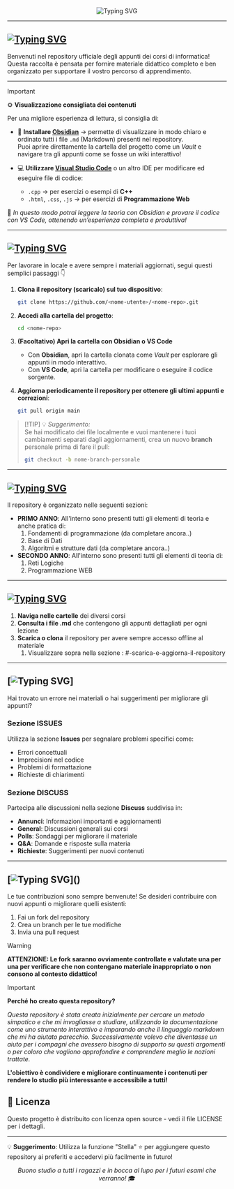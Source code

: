 <div align="center">

<img src="https://readme-typing-svg.herokuapp.com?font=DynaPuff&weight=700&size=35&letterSpacing=3px&duration=3000&pause=1000&color=6CA5F7&vCenter=true&width=510&height=100&lines=Benvenuto%2Fa+Ingegnere!" alt="Typing SVG" />

</div>

---
## [![Typing SVG](https://readme-typing-svg.herokuapp.com?font=DynaPuff&weight=700&size=30&letterSpacing=3px&duration=3000&pause=1000&color=6CA5F7&width=550&height=50&lines=%F0%9F%93%9A+Appunti+di+Informatica+%F0%9F%92%BB)]()
Benvenuti nel repository ufficiale degli appunti dei corsi di informatica! Questa raccolta è pensata per fornire materiale didattico completo e ben organizzato per supportare il vostro percorso di apprendimento.

---
> [!IMPORTANT]  
> ⚙️ **Visualizzazione consigliata dei contenuti**
>
> Per una migliore esperienza di lettura, si consiglia di:
> - 📖 **Installare [Obsidian](https://obsidian.md/)** → permette di visualizzare in modo chiaro e ordinato tutti i file `.md` (Markdown) presenti nel repository.  
>   Puoi aprire direttamente la cartella del progetto come un *Vault* e navigare tra gli appunti come se fosse un wiki interattivo!  
>
> - 💻 **Utilizzare [Visual Studio Code](https://code.visualstudio.com/)** o un altro IDE per modificare ed eseguire file di codice:  
>   - `.cpp` → per esercizi o esempi di **C++**  
>   - `.html`, `.css`, `.js` → per esercizi di **Programmazione Web**  
>
> 🧠 *In questo modo potrai leggere la teoria con Obsidian e provare il codice con VS Code, ottenendo un’esperienza completa e produttiva!*

---
## [![Typing SVG](https://readme-typing-svg.herokuapp.com?font=DynaPuff&weight=700&size=30&letterSpacing=3px&duration=3000&pause=1000&color=6CA5F7&width=580&height=50&lines=%F0%9F%92%BE+Scarica+e+Aggiorna+il+Repository)]()
Per lavorare in locale e avere sempre i materiali aggiornati, segui questi semplici passaggi 👇  

1. **Clona il repository (scaricalo) sul tuo dispositivo**:
   ```bash
   git clone https://github.com/<nome-utente>/<nome-repo>.git
	```

2. **Accedi alla cartella del progetto**:
    ```bash
    cd <nome-repo>
    ```

3. **(Facoltativo) Apri la cartella con Obsidian o VS Code**
    - Con **Obsidian**, apri la cartella clonata come _Vault_ per esplorare gli appunti in modo interattivo.
    - Con **VS Code**, apri la cartella per modificare o eseguire il codice sorgente.

4. **Aggiorna periodicamente il repository per ottenere gli ultimi appunti e correzioni**:
    ```bash
    git pull origin main
    ```
    
>[!TIP] 💡 _Suggerimento:_  
> Se hai modificato dei file localmente e vuoi mantenere i tuoi cambiamenti separati dagli aggiornamenti, crea un nuovo **branch** personale prima di fare il pull:
> 
> ```bash
> git checkout -b nome-branch-personale
> ```

---
## [![Typing SVG](https://readme-typing-svg.herokuapp.com?font=DynaPuff&weight=700&size=30&letterSpacing=3px&duration=3000&pause=1000&color=6CA5F7&width=550&height=50&lines=%F0%9F%93%82+Struttura+del+Repository)]()
Il repository è organizzato nelle seguenti sezioni:

- **PRIMO ANNO**: All'interno sono presenti tutti gli elementi di teoria e anche pratica di:
	1. Fondamenti di programmazione (da completare ancora..)
	2. Base di Dati
	3. Algoritmi e strutture dati (da completare ancora..)
- **SECONDO ANNO**: All'interno sono presenti tutti gli elementi di teoria di:
	1. Reti Logiche
	2. Programmazione WEB

---
## [![Typing SVG](https://readme-typing-svg.herokuapp.com?font=DynaPuff&weight=700&size=30&letterSpacing=3px&duration=3000&pause=1000&color=6CA5F7&width=600&height=50&lines=%F0%9F%9A%80+Come+Utilizzare+gli+Appunti)]()
1. **Naviga nelle cartelle** dei diversi corsi
2. **Consulta i file .md** che contengono gli appunti dettagliati per ogni lezione
3. **Scarica o clona** il repository per avere sempre accesso offline al materiale
	1. Visualizzare sopra nella sezione : #-scarica-e-aggiorna-il-repository

---
## [![Typing SVG](https://readme-typing-svg.herokuapp.com?font=DynaPuff&weight=700&size=30&letterSpacing=3px&duration=3000&pause=1000&color=6CA5F7&width=650&lines=%F0%9F%90%9B+Segnalazione+Errori+e+Contributi)]
Hai trovato un errore nei materiali o hai suggerimenti per migliorare gli appunti?
### Sezione ISSUES
Utilizza la sezione **Issues** per segnalare problemi specifici come:
- Errori concettuali
- Imprecisioni nel codice
- Problemi di formattazione
- Richieste di chiarimenti
### Sezione DISCUSS
Partecipa alle discussioni nella sezione **Discuss** suddivisa in:
- **Annunci**: Informazioni importanti e aggiornamenti
- **General**: Discussioni generali sui corsi
- **Polls**: Sondaggi per migliorare il materiale
- **Q&A**: Domande e risposte sulla materia
- **Richieste**: Suggerimenti per nuovi contenuti
---
## [![Typing SVG](https://readme-typing-svg.herokuapp.com?font=DynaPuff&weight=700&size=30&letterSpacing=3px&duration=3000&pause=1000&color=6CA5F7&width=530&lines=%F0%9F%99%8F+Contribuite+tra+di+voi!)]()
Le tue contribuzioni sono sempre benvenute! Se desideri contribuire con nuovi appunti o migliorare quelli esistenti:
1. Fai un fork del repository
2. Crea un branch per le tue modifiche
3. Invia una pull request

> [!WARNING]  
> **ATTENZIONE: Le fork saranno ovviamente controllate e valutate una per una per verificare che non contengano materiale inappropriato o non consono al contesto didattico!**

> [!IMPORTANT]  
> **Perché ho creato questa repository?**
>
> *Questa repository è stata creata inizialmente per cercare un metodo simpatico e che mi invogliasse a studiare, utilizzando la documentazione come uno strumento interattivo e imparando anche il linguaggio markdown che mi ha aiutato parecchio. Successivamente volevo che diventasse un aiuto per i compagni che avessero bisogno di supporto su questi argomenti o per coloro che vogliono approfondire e comprendere meglio le nozioni trattate.*
>
> **L'obiettivo è condividere e migliorare continuamente i contenuti per rendere lo studio più interessante e accessibile a tutti!**
## 📝 Licenza

Questo progetto è distribuito con licenza open source - vedi il file LICENSE per i dettagli.

---

💡 **Suggerimento**: Utilizza la funzione "Stella" ⭐ per aggiungere questo repository ai preferiti e accedervi più facilmente in futuro!

<div align="center"><i>Buono studio a tutti i ragazzi e in bocca al lupo per i futuri esami che verranno!</i> 🎓</div>